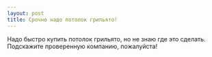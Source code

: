 ```yaml
---
layout: post 
title: Срочно надо потолок грильято! 
--- 
```

Надо быстро купить потолок грильято, но не знаю где это сделать. Подскажите проверенную компанию, пожалуйста!